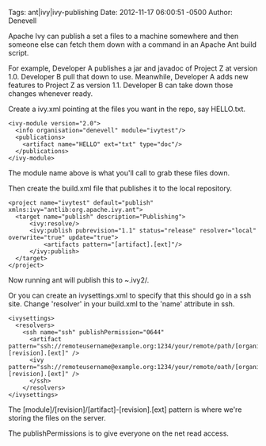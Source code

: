 Tags:  ant|ivy|ivy-publishing
Date: 2012-11-17 06:00:51 -0500 
Author: Denevell

Apache Ivy can publish a set a files to a machine somewhere and then someone else can fetch them down with a command in an Apache Ant build script.

For example, Developer A publishes a jar and javadoc of Project Z at version 1.0. Developer B pull that down to use. Meanwhile, Developer A adds new features to Project Z as version 1.1. Developer B can take down those changes whenever ready.

Create a ivy.xml pointing at the files you want in the repo, say HELLO.txt.

    <ivy-module version="2.0">
      <info organisation="denevell" module="ivytest"/>
      <publications>
        <artifact name="HELLO" ext="txt" type="doc"/>
      </publications>
    </ivy-module>

The module name above is what you'll call to grab these files down.

Then create the build.xml file that publishes it to the local repository.

    <project name="ivytest" default="publish" xmlns:ivy="antlib:org.apache.ivy.ant">
      <target name="publish" description="Publishing">
          <ivy:resolve/>
          <ivy:publish pubrevision="1.1" status="release" resolver="local"  overwrite="true" update="true">
              <artifacts pattern="[artifact].[ext]"/>
          </ivy:publish>
      </target>
    </project>

Now running ant will publish this to ~.ivy2/.

Or you can create an ivysettings.xml to specify that this should go in a ssh site. Change 'resolver' in your build.xml to the 'name' attribute in ssh.

    <ivysettings> 
      <resolvers>
        <ssh name="ssh" publishPermission="0644"
          <artifact pattern="ssh://remoteusername@example.org:1234/your/remote/path/[organisation]/[module]/[revision]/[artifact]-[revision].[ext]" />
          <ivy      pattern="ssh://remoteusername@example.org:1234/your/remote/oath/[organisation]/[module]/[revision]/ivy-[revision].[ext]" />
          </ssh>
        </resolvers>
    </ivysettings>

The [module]/[revision]/[artifact]-[revision].[ext] pattern is where we're storing the files on the server.

The publishPermissions is to give everyone on the net read access.
